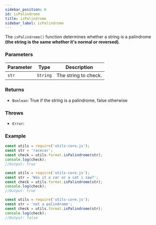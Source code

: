 ```yaml
---
sidebar_position: 6
id: isPalindrome
title: isPalindrome
sidebar_label: isPalindrome
---
```


The `isPalindrome()` function determines whether a string is a palindrome **(the string is the same whether it's normal or reversed)**.

### Parameters

| Parameter | Type     | Description                    |
| --------- | -------- | ------------------------------ |
| `str`     | `String` | The string to check.           |


### Returns

- `Boolean`: True if the string is a palindrome, false otherwise

### Throws

- `Error`:

### Example

```js
const utils = require('utils-core.js');
const str = 'racecar';
const check = utils.format.isPalindrome(str);
console.log(check);
//Output: true
```
```js
const utils = require('utils-core.js');
const str = 'Was it a car or a cat i saw?';
const check = utils.format.isPalindrome(str);
console.log(check);
//Output: true
```
```js
const utils = require('utils-core.js');
const str = 'not a palindrome';
const check = utils.format.isPalindrome(str);
console.log(check);
//Output: false
```
